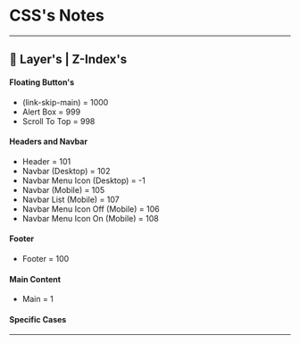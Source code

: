 # CSS's Notes
---
## 📃 Layer's | Z-Index's

#### Floating Button's
- (link-skip-main) = 1000
- Alert Box = 999
- Scroll To Top = 998

#### Headers and Navbar
- Header = 101
- Navbar (Desktop) = 102
- Navbar Menu Icon (Desktop) = -1
- Navbar (Mobile) = 105
- Navbar List (Mobile) = 107
- Navbar Menu Icon Off (Mobile) = 106
- Navbar Menu Icon On (Mobile) = 108

#### Footer
- Footer = 100

#### Main Content
- Main = 1

#### Specific Cases

---